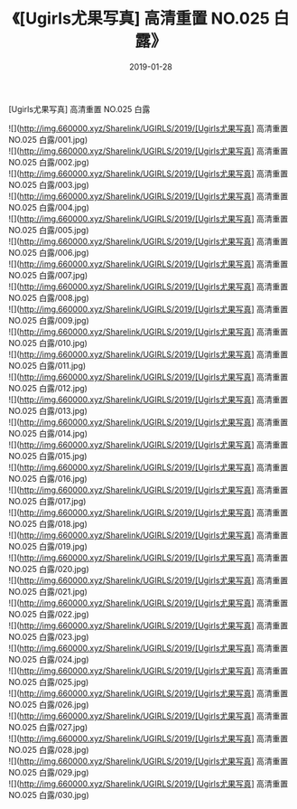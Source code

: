 ﻿---
layout: post
title:  《[Ugirls尤果写真] 高清重置 NO.025 白露》
date:   2019-01-28
img: http://img.660000.xyz/Sharelink/UGIRLS/2019/[Ugirls尤果写真] 高清重置 NO.025 白露/000.jpg
categories: [美女, 清纯, 唯美]
---

[Ugirls尤果写真] 高清重置 NO.025 白露

 ![](http://img.660000.xyz/Sharelink/UGIRLS/2019/[Ugirls尤果写真] 高清重置 NO.025 白露/001.jpg) <br>![](http://img.660000.xyz/Sharelink/UGIRLS/2019/[Ugirls尤果写真] 高清重置 NO.025 白露/002.jpg) <br>![](http://img.660000.xyz/Sharelink/UGIRLS/2019/[Ugirls尤果写真] 高清重置 NO.025 白露/003.jpg) <br>![](http://img.660000.xyz/Sharelink/UGIRLS/2019/[Ugirls尤果写真] 高清重置 NO.025 白露/004.jpg) <br>![](http://img.660000.xyz/Sharelink/UGIRLS/2019/[Ugirls尤果写真] 高清重置 NO.025 白露/005.jpg) <br>![](http://img.660000.xyz/Sharelink/UGIRLS/2019/[Ugirls尤果写真] 高清重置 NO.025 白露/006.jpg) <br>![](http://img.660000.xyz/Sharelink/UGIRLS/2019/[Ugirls尤果写真] 高清重置 NO.025 白露/007.jpg) <br>![](http://img.660000.xyz/Sharelink/UGIRLS/2019/[Ugirls尤果写真] 高清重置 NO.025 白露/008.jpg) <br>![](http://img.660000.xyz/Sharelink/UGIRLS/2019/[Ugirls尤果写真] 高清重置 NO.025 白露/009.jpg) <br>![](http://img.660000.xyz/Sharelink/UGIRLS/2019/[Ugirls尤果写真] 高清重置 NO.025 白露/010.jpg) <br>![](http://img.660000.xyz/Sharelink/UGIRLS/2019/[Ugirls尤果写真] 高清重置 NO.025 白露/011.jpg) <br>![](http://img.660000.xyz/Sharelink/UGIRLS/2019/[Ugirls尤果写真] 高清重置 NO.025 白露/012.jpg) <br>![](http://img.660000.xyz/Sharelink/UGIRLS/2019/[Ugirls尤果写真] 高清重置 NO.025 白露/013.jpg) <br>![](http://img.660000.xyz/Sharelink/UGIRLS/2019/[Ugirls尤果写真] 高清重置 NO.025 白露/014.jpg) <br>![](http://img.660000.xyz/Sharelink/UGIRLS/2019/[Ugirls尤果写真] 高清重置 NO.025 白露/015.jpg) <br>![](http://img.660000.xyz/Sharelink/UGIRLS/2019/[Ugirls尤果写真] 高清重置 NO.025 白露/016.jpg) <br>![](http://img.660000.xyz/Sharelink/UGIRLS/2019/[Ugirls尤果写真] 高清重置 NO.025 白露/017.jpg) <br>![](http://img.660000.xyz/Sharelink/UGIRLS/2019/[Ugirls尤果写真] 高清重置 NO.025 白露/018.jpg) <br>![](http://img.660000.xyz/Sharelink/UGIRLS/2019/[Ugirls尤果写真] 高清重置 NO.025 白露/019.jpg) <br>![](http://img.660000.xyz/Sharelink/UGIRLS/2019/[Ugirls尤果写真] 高清重置 NO.025 白露/020.jpg) <br>![](http://img.660000.xyz/Sharelink/UGIRLS/2019/[Ugirls尤果写真] 高清重置 NO.025 白露/021.jpg) <br>![](http://img.660000.xyz/Sharelink/UGIRLS/2019/[Ugirls尤果写真] 高清重置 NO.025 白露/022.jpg) <br>![](http://img.660000.xyz/Sharelink/UGIRLS/2019/[Ugirls尤果写真] 高清重置 NO.025 白露/023.jpg) <br>![](http://img.660000.xyz/Sharelink/UGIRLS/2019/[Ugirls尤果写真] 高清重置 NO.025 白露/024.jpg) <br>![](http://img.660000.xyz/Sharelink/UGIRLS/2019/[Ugirls尤果写真] 高清重置 NO.025 白露/025.jpg) <br>![](http://img.660000.xyz/Sharelink/UGIRLS/2019/[Ugirls尤果写真] 高清重置 NO.025 白露/026.jpg) <br>![](http://img.660000.xyz/Sharelink/UGIRLS/2019/[Ugirls尤果写真] 高清重置 NO.025 白露/027.jpg) <br>![](http://img.660000.xyz/Sharelink/UGIRLS/2019/[Ugirls尤果写真] 高清重置 NO.025 白露/028.jpg) <br>![](http://img.660000.xyz/Sharelink/UGIRLS/2019/[Ugirls尤果写真] 高清重置 NO.025 白露/029.jpg) <br>![](http://img.660000.xyz/Sharelink/UGIRLS/2019/[Ugirls尤果写真] 高清重置 NO.025 白露/030.jpg) <br>